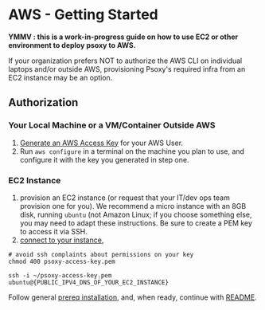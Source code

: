 # AWS - Getting Started

**YMMV : this is a work-in-progress guide on how to use EC2 or other environment  to deploy psoxy to AWS.**

If your organization prefers NOT to authorize the AWS CLI on individual laptops and/or outside AWS,
provisioning Psoxy's required infra from an EC2 instance may be an option.

## Authorization

### Your Local Machine or a VM/Container Outside AWS

  1. [Generate an AWS Access Key](https://docs.aws.amazon.com/IAM/latest/UserGuide/id_credentials_access-keys.html) for your AWS User.
  2. Run `aws configure` in a terminal on the machine you plan to use, and configure it with the key
     you generated in step one.

### EC2 Instance
  1. provision an EC2 instance (or request that your IT/dev ops team provision one for you). We
     recommend a micro instance with an 8GB disk, running `ubuntu` (not Amazon Linux; if you
     choose something else, you may need to adapt these instructions. Be sure to create a PEM key
     to access it via SSH.
  2. [connect to your instance](https://docs.aws.amazon.com/AWSEC2/latest/UserGuide/AccessingInstances.html?icmpid=docs_ec2_console),


```shell
# avoid ssh complaints about permissions on your key
chmod 400 psoxy-access-key.pem

ssh -i ~/psoxy-access-key.pem ubuntu@{PUBLIC_IPV4_DNS_OF_YOUR_EC2_INSTANCE}
```

Follow general [prereq installation](../prereqs-ubuntu.md), and, when ready, continue with [README](../../README.md).

